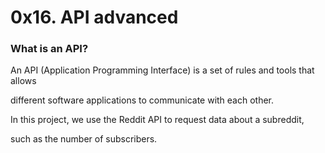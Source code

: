# **0x16. API advanced**

### **What is an API?**

An API (Application Programming Interface) is a set of rules and tools that allows

different software applications to communicate with each other. 

In this project, we use the Reddit API to request data about a subreddit,

such as the number of subscribers.

